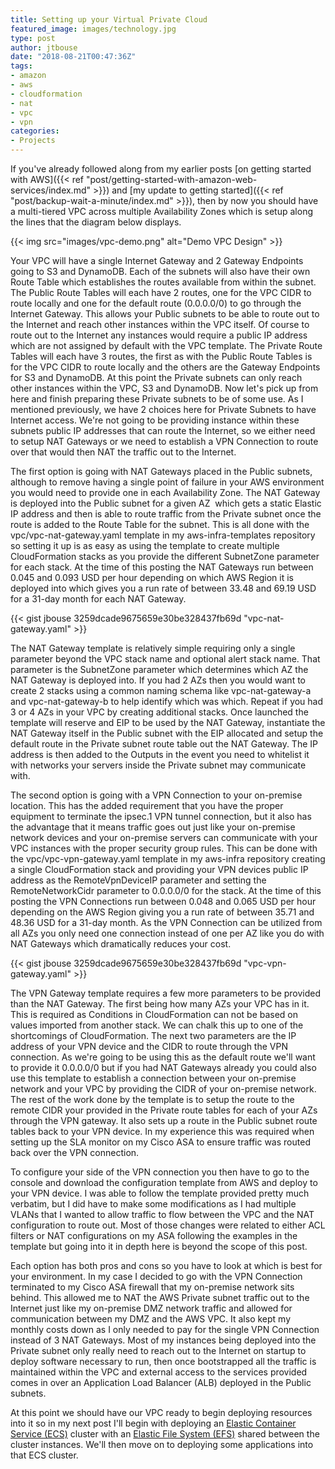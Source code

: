 ```yaml
---
title: Setting up your Virtual Private Cloud
featured_image: images/technology.jpg
type: post
author: jtbouse
date: "2018-08-21T00:47:36Z"
tags:
- amazon
- aws
- cloudformation
- nat
- vpc
- vpn
categories:
- Projects
---
```

If you've already followed along from my earlier posts [on getting started with AWS]({{< ref "post/getting-started-with-amazon-web-services/index.md" >}}) and [my update to getting started]({{< ref "post/backup-wait-a-minute/index.md" >}}), then by now you should have a multi-tiered VPC across multiple Availability Zones which is setup along the lines that the diagram below displays.

{{< img src="images/vpc-demo.png" alt="Demo VPC Design" >}}

Your VPC will have a single Internet Gateway and 2 Gateway Endpoints going to S3 and DynamoDB. Each of the subnets will also have their own Route Table which establishes the routes available from within the subnet. The Public Route Tables will each have 2 routes, one for the VPC CIDR to route locally and one for the default route (0.0.0.0/0) to go through the Internet Gateway. This allows your Public subnets to be able to route out to the Internet and reach other instances within the VPC itself. Of course to route out to the Internet any instances would require a public IP address which are not assigned by default with the VPC template. The Private Route Tables will each have 3 routes, the first as with the Public Route Tables is for the VPC CIDR to route locally and the others are the Gateway Endpoints for S3 and DynamoDB. At this point the Private subnets can only reach other instances within the VPC, S3 and DynamoDB. Now let's pick up from here and finish preparing these Private subnets to be of some use. As I mentioned previously, we have 2 choices here for Private Subnets to have Internet access. We're not going to be providing instance within these subnets public IP addresses that can route the Internet, so we either need to setup NAT Gateways or we need to establish a VPN Connection to route over that would then NAT the traffic out to the Internet.

The first option is going with NAT Gateways placed in the Public subnets, although to remove having a single point of failure in your AWS environment you would need to provide one in each Availability Zone. The NAT Gateway is deployed into the Public subnet for a given AZ  which gets a static Elastic IP address and then is able to route traffic from the Private subnet once the route is added to the Route Table for the subnet. This is all done with the vpc/vpc-nat-gateway.yaml template in my aws-infra-templates repository so setting it up is as easy as using the template to create multiple CloudFormation stacks as you provide the different SubnetZone parameter for each stack. At the time of this posting the NAT Gateways run between 0.045 and 0.093 USD per hour depending on which AWS Region it is deployed into which gives you a run rate of between 33.48 and 69.19 USD for a 31-day month for each NAT Gateway.

{{< gist jbouse 3259dcade9675659e30be328437fb69d "vpc-nat-gateway.yaml" >}}

The NAT Gateway template is relatively simple requiring only a single parameter beyond the VPC stack name and optional alert stack name. That parameter is the SubnetZone parameter which determines which AZ the NAT Gateway is deployed into. If you had 2 AZs then you would want to create 2 stacks using a common naming schema like vpc-nat-gateway-a and vpc-nat-gateway-b to help identify which was which. Repeat if you had 3 or 4 AZs in your VPC by creating additional stacks. Once launched the template will reserve and EIP to be used by the NAT Gateway, instantiate the NAT Gateway itself in the Public subnet with the EIP allocated and setup the default route in the Private subnet route table out the NAT Gateway. The IP address is then added to the Outputs in the event you need to whitelist it with networks your servers inside the Private subnet may communicate with.

The second option is going with a VPN Connection to your on-premise location. This has the added requirement that you have the proper equipment to terminate the ipsec.1 VPN tunnel connection, but it also has the advantage that it means traffic goes out just like your on-premise network devices and your on-premise servers can communicate with your VPC instances with the proper security group rules. This can be done with the vpc/vpc-vpn-gateway.yaml template in my aws-infra repository creating a single CloudFormation stack and providing your VPN devices public IP address as the RemoteVpnDeviceIP parameter and setting the RemoteNetworkCidr parameter to 0.0.0.0/0 for the stack. At the time of this posting the VPN Connections run between 0.048 and 0.065 USD per hour depending on the AWS Region giving you a run rate of between 35.71 and 48.36 USD for a 31-day month. As the VPN Connection can be utilized from all AZs you only need one connection instead of one per AZ like you do with NAT Gateways which dramatically reduces your cost.

{{< gist jbouse 3259dcade9675659e30be328437fb69d "vpc-vpn-gateway.yaml" >}}

The VPN Gateway template requires a few more parameters to be provided than the NAT Gateway. The first being how many AZs your VPC has in it. This is required as Conditions in CloudFormation can not be based on values imported from another stack. We can chalk this up to one of the shortcomings of CloudFormation. The next two parameters are the IP address of your VPN device and the CIDR to route through the VPN connection. As we're going to be using this as the default route we'll want to provide it 0.0.0.0/0 but if you had NAT Gateways already you could also use this template to establish a connection between your on-premise network and your VPC by providing the CIDR of your on-premise network. The rest of the work done by the template is to setup the route to the remote CIDR your provided in the Private route tables for each of your AZs through the VPN gateway. It also sets up a route in the Public subnet route tables back to your VPN device. In my experience this was required when setting up the SLA monitor on my Cisco ASA to ensure traffic was routed back over the VPN connection.

To configure your side of the VPN connection you then have to go to the console and download the configuration template from AWS and deploy to your VPN device. I was able to follow the template provided pretty much verbatim, but I did have to make some modifications as I had multiple VLANs that I wanted to allow traffic to flow between the VPC and the NAT configuration to route out. Most of those changes were related to either ACL filters or NAT configurations on my ASA following the examples in the template but going into it in depth here is beyond the scope of this post.

Each option has both pros and cons so you have to look at which is best for your environment. In my case I decided to go with the VPN Connection terminated to my Cisco ASA firewall that my on-premise network sits behind. This allowed me to NAT the AWS Private subnet traffic out to the Internet just like my on-premise DMZ network traffic and allowed for communication between my DMZ and the AWS VPC. It also kept my monthly costs down as I only needed to pay for the single VPN Connection instead of 3 NAT Gateways. Most of my instances being deployed into the Private subnet only really need to reach out to the Internet on startup to deploy software necessary to run, then once bootstrapped all the traffic is maintained within the VPC and external access to the services provided comes in over an Application Load Balancer (ALB) deployed in the Public subnets.

At this point we should have our VPC ready to begin deploying resources into it so in my next post I'll begin with deploying an [Elastic Container Service (ECS)](https://aws.amazon.com/ecs/) cluster with an [Elastic File System (EFS)](https://aws.amazon.com/efs/) shared between the cluster instances. We'll then move on to deploying some applications into that ECS cluster.
